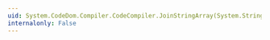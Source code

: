 ```yaml
---
uid: System.CodeDom.Compiler.CodeCompiler.JoinStringArray(System.String[],System.String)
internalonly: False
---
```

